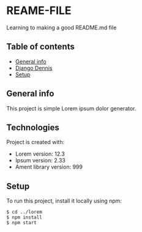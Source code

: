 # REAME-FILE
Learning to making a good README.md file


## Table of contents
* [General info](https://github.com/gurnitha/REAME-FILE)
* [Django Dennis](https://github.com/gurnitha/django-dennis-devsearch)
* [Setup](#setup)

## General info
This project is simple Lorem ipsum dolor generator.
	
## Technologies
Project is created with:
* Lorem version: 12.3
* Ipsum version: 2.33
* Ament library version: 999
	
## Setup
To run this project, install it locally using npm:

```
$ cd ../lorem
$ npm install
$ npm start
```
